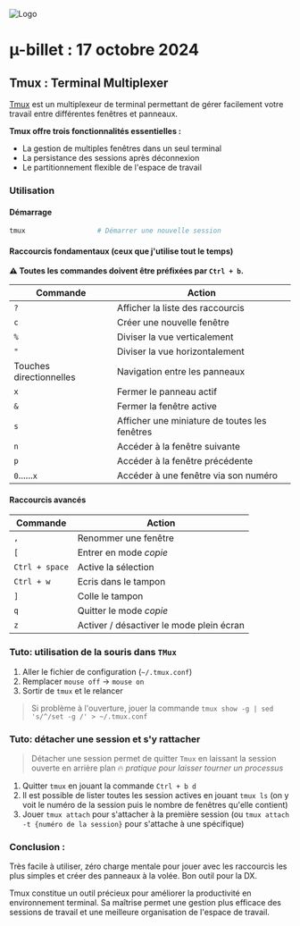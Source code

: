 ![Logo](https://i.ibb.co/B683C8d/ublog-logo.png)

# µ-billet : 17 octobre 2024

## Tmux : Terminal Multiplexer

[Tmux](https://github.com/tmux/tmux/wiki) est un multiplexeur de terminal permettant de gérer facilement votre travail entre différentes fenêtres et panneaux.

**Tmux offre trois fonctionnalités essentielles :**

- La gestion de multiples fenêtres dans un seul terminal
- La persistance des sessions après déconnexion
- Le partitionnement flexible de l'espace de travail

### Utilisation

#### Démarrage

```bash
tmux                  # Démarrer une nouvelle session
```

#### Raccourcis fondamentaux (ceux que j'utilise tout le temps)

**⚠️ Toutes les commandes doivent être préfixées par `Ctrl + b`.**

| Commande                | Action                                        |
| ----------------------- | --------------------------------------------- |
| `?`                     | Afficher la liste des raccourcis              |
| `c`                     | Créer une nouvelle fenêtre                    |
| `%`                     | Diviser la vue verticalement                  |
| `"`                     | Diviser la vue horizontalement                |
| Touches directionnelles | Navigation entre les panneaux                 |
| `x`                     | Fermer le panneau actif                       |
| `&`                     | Fermer la fenêtre active                      |
| `s`                     | Afficher une miniature de toutes les fenêtres |
| `n`                     | Accéder à la fenêtre suivante                 |
| `p`                     | Accéder à la fenêtre précédente               |
| `0`......`x`            | Accéder à une fenêtre via son numéro          |

#### Raccourcis avancés

| Commande       | Action                                   |
| -------------- | ---------------------------------------- |
| `,`            | Renommer une fenêtre                     |
| `[`            | Entrer en mode _copie_                   |
| `Ctrl + space` | Active la sélection                      |
| `Ctrl + w`     | Ecris dans le tampon                     |
| `]`            | Colle le tampon                          |
| `q`            | Quitter le mode _copie_                  |
| `z`            | Activer / désactiver le mode plein écran |

### Tuto: utilisation de la souris dans `TMux`

1. Aller le fichier de configuration (`~/.tmux.conf`)
2. Remplacer `mouse off` -> `mouse on`
3. Sortir de `tmux` et le relancer

> Si problème à l'ouverture, jouer la commande `tmux show -g | sed 's/^/set -g /' > ~/.tmux.conf`

### Tuto: détacher une session et s'y rattacher

> Détacher une session permet de quitter `Tmux` en laissant la session ouverte en arrière plan 🔥 _pratique pour laisser tourner un processus_

1. Quitter `tmux` en jouant la commande `Ctrl + b d`
2. Il est possible de lister toutes les session actives en jouant `tmux ls` (on y voit le numéro de la session puis le nombre de fenêtres qu'elle contient)
3. Jouer `tmux attach` pour s'attacher à la première session (ou `tmux attach -t {numéro de la session}` pour s'attache à une spécifique)

### Conclusion :

Très facile à utiliser, zéro charge mentale pour jouer avec les raccourcis les plus simples et créer des panneaux à la volée.
Bon outil pour la DX.

Tmux constitue un outil précieux pour améliorer la productivité en environnement terminal. Sa maîtrise permet une gestion plus efficace des sessions de travail et une meilleure organisation de l'espace de travail.
